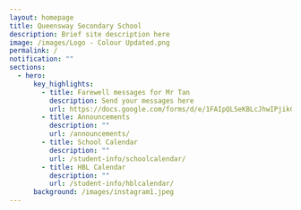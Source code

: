 ```yaml
---
layout: homepage
title: Queensway Secondary School
description: Brief site description here
image: /images/Logo - Colour Updated.png
permalink: /
notification: ""
sections:
  - hero:
      key_highlights:
        - title: Farewell messages for Mr Tan
          description: Send your messages here
          url: https://docs.google.com/forms/d/e/1FAIpQLSeKBLcJhwIPjikCwSbsv5sOLfegYbbGBPk5vM116ZMfxa1ZQg/viewform
        - title: Announcements
          description: ""
          url: /announcements/
        - title: School Calendar
          description: ""
          url: /student-info/schoolcalendar/
        - title: HBL Calendar
          description: ""
          url: /student-info/hblcalendar/
      background: /images/instagram1.jpeg
---
```

